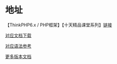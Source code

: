 #  地址

【ThinkPHP6.x / PHP框架】【十天精品课堂系列】[链接](https://www.bilibili.com/video/BV12E411y7u8?from=search&seid=3153471803661122204)

 [对应文档下载](https://yaoliuyang.lanzoui.com/ixfS1squhgh)

[对应语法参考](https://www.kancloud.cn/buerdsfang/fangsongmao/1055133)

[更多版本文档](https://thinkphp.p2hp.com/)
